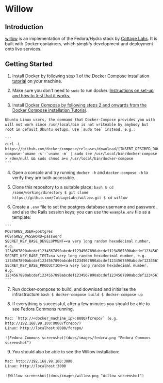 # Willow


## Introduction

[willow](https://github.com/CottageLabs/willow) is an implementation of the Fedora/Hydra stack by [Cottage Labs](http://cottagelabs.com/). It is built with Docker containers, which simplify development and deployment onto live services.


## Getting Started

  1. Install Docker [by following step 1 of the Docker Compose installation tutorial](https://docs.docker.com/compose/install/) on your machine.
  
  2. Make sure you don't need to `sudo` to run docker. [Instructions on set-up and how to test that it works.](https://docs.docker.com/engine/installation/linux/ubuntulinux/#/manage-docker-as-a-non-root-user)
  
  3. Install [Docker Compose by following steps 2 and onwards from the Docker Compose installation Tutorial](https://docs.docker.com/compose/install/).
  
    Ubuntu Linux users, the command that Docker-Compose provides you with will not work since /usr/local/bin is not writeable by anybody but root in default Ubuntu setups. Use `sudo tee` instead, e.g.:
    
    ```
    curl -L https://github.com/docker/compose/releases/download/[INSERT_DESIRED_DOCKER_COMPOSE_VERSION_HERE]/docker-compose-`uname -s`-`uname -m` | sudo tee /usr/local/bin/docker-compose > /dev/null && sudo chmod a+x /usr/local/bin/docker-compose
    ```
  
  4. Open a console and try running `docker -h` and `docker-compose -h` to verify they are both accessible.
  
  5. Clone this repository to a suitable place:
    ```bash
    $ cd /some/working/directory
    $ git clone https://github.com/CottageLabs/willow.git
    $ cd willow
    ```

  6. Create a `.env` file to set the postgres database username and password, and also the Rails session keys; you can use the `example.env` file as a template:
  
    ```
    POSTGRES_USER=postgres
    POSTGRES_PASSWORD=password
    SECRET_KEY_BASE_DEVELOPMENT=<a very long random hexadecimal number, e.g. 1234567890abcdef1234567890abcdef1234567890abcdef1234567890abcdef1234567890abcdef1234567890abcdef1234567890abcdef1234567890abcdef>
    SECRET_KEY_BASE_TEST=<a very long random hexadecimal number, e.g. 1234567890abcdef1234567890abcdef1234567890abcdef1234567890abcdef1234567890abcdef1234567890abcdef1234567890abcdef1234567890abcdef>
    SECRET_KEY_BASE_PRODUCTION=<a very long random hexadecimal number, e.g. 1234567890abcdef1234567890abcdef1234567890abcdef1234567890abcdef1234567890abcdef1234567890abcdef1234567890abcdef1234567890abcdef>
    ```

  7. Run docker-compose to build, and download and initialise the infrastructure
    ```bash
    $ docker-compose build
    $ docker-compose up
    ```
    
  8. If everything is successful, after a few minutes you should be able to see Fedora Commons running.
   
    Mac: `http://<docker_machine_ip>:8080/fcrepo/` (e.g. http://192.168.99.100:8080/fcrepo/)
    Linux: http://localhost:8080/fcrepo/
    
    ![Fedora Commons screenshot](docs/images/fedora.png "Fedora Commons screenshot")
    
  9. You should also be able to see the Willow installation:
  
    Mac: http://192.168.99.100:3000
    Linux: http://localhost:3000

    ![Willow screenshot](docs/images/willow.png "Willow screenshot")